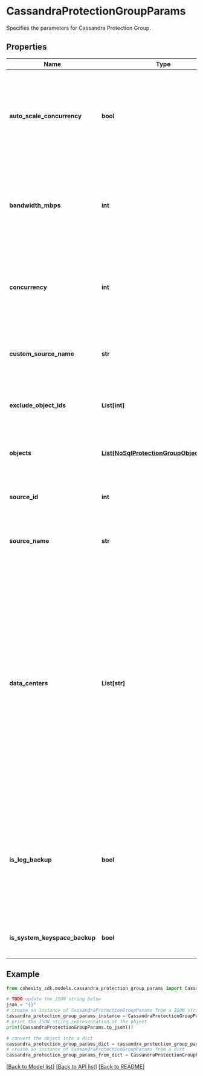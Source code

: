 # CassandraProtectionGroupParams

Specifies the parameters for Cassandra Protection Group.

## Properties

Name | Type | Description | Notes
------------ | ------------- | ------------- | -------------
**auto_scale_concurrency** | **bool** | Specifies the flag to automatically scale number of concurrent IO Streams that will be created to exchange data with the cluster. | [optional] 
**bandwidth_mbps** | **int** | Specifies the maximum network bandwidth that each concurrent IO Stream can use for exchanging data with the cluster. | [optional] 
**concurrency** | **int** | Specifies the maximum number of concurrent IO Streams that will be created to exchange data with the cluster. | [optional] 
**custom_source_name** | **str** | The user specified name for the Source on which this protection was run. | [optional] [readonly] 
**exclude_object_ids** | **List[int]** | Specifies the objects to be excluded in the Protection Group. | [optional] 
**objects** | [**List[NoSqlProtectionGroupObjectParams]**](NoSqlProtectionGroupObjectParams.md) | Specifies the objects to be included in the Protection Group. | [optional] 
**source_id** | **int** | Object ID of the Source on which this protection was run . | [optional] [readonly] 
**source_name** | **str** | Specifies the name of the Source on which this protection was run. | [optional] [readonly] 
**data_centers** | **List[str]** | Only the specified data centers will be considered while taking backup. The keyspaces having replication strategy &#39;Simple&#39; can be backed up only if all the datacenters for the cassandra cluster are specified. For any keyspace having replication strategy as &#39;Network&#39;, all the associated data centers should be specified. | [optional] 
**is_log_backup** | **bool** | Specifies the type of job for Cassandra. If true, only log backup job will be scheduled for the source. This requires a policy with log Backup option enabled. | [optional] 
**is_system_keyspace_backup** | **bool** | Specifies whether this ia a system keyspace backup job. | [optional] 

## Example

```python
from cohesity_sdk.models.cassandra_protection_group_params import CassandraProtectionGroupParams

# TODO update the JSON string below
json = "{}"
# create an instance of CassandraProtectionGroupParams from a JSON string
cassandra_protection_group_params_instance = CassandraProtectionGroupParams.from_json(json)
# print the JSON string representation of the object
print(CassandraProtectionGroupParams.to_json())

# convert the object into a dict
cassandra_protection_group_params_dict = cassandra_protection_group_params_instance.to_dict()
# create an instance of CassandraProtectionGroupParams from a dict
cassandra_protection_group_params_from_dict = CassandraProtectionGroupParams.from_dict(cassandra_protection_group_params_dict)
```
[[Back to Model list]](../README.md#documentation-for-models) [[Back to API list]](../README.md#documentation-for-api-endpoints) [[Back to README]](../README.md)



